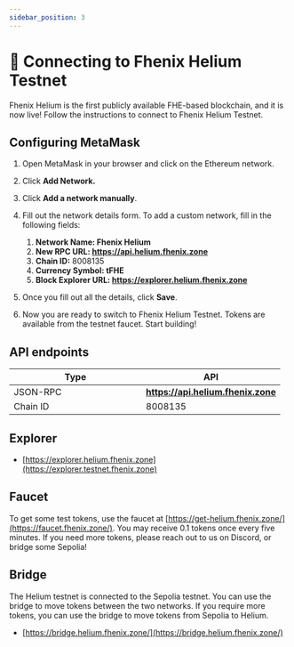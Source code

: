 ```yaml
---
sidebar_position: 3
---
```


# 🔗 Connecting to Fhenix Helium Testnet

Fhenix Helium is the first publicly available FHE-based blockchain, and it is now live! Follow the instructions to connect to Fhenix Helium Testnet.

## Configuring MetaMask 

1. Open MetaMask in your browser and click on the Ethereum network.
2. Click **Add Network.**
3. Click **Add a network manually**.

4. Fill out the network details form. To add a custom network, fill in the following fields:
   1. **Network Name: Fhenix Helium**
   2. **New RPC URL: https://api.helium.fhenix.zone**
   3. **Chain ID:** 8008135
   4. **Currency Symbol: tFHE**
   5. **Block Explorer URL: https://explorer.helium.fhenix.zone**
5. Once you fill out all the details, click **Save**.
6. Now you are ready to switch to Fhenix Helium Testnet. Tokens are available from the testnet faucet. Start building!


## API endpoints

<table>
   <thead>
      <tr>
         <th width="222">Type</th>
         <th>API</th>
      </tr>
   </thead>
   <tbody>
      <tr>
         <td>JSON-RPC</td>
         <td><a href="https://api.helium.fhenix.zone"><strong>https://api.helium.fhenix.zone</strong></a></td>
      </tr>
      <tr>
         <td>Chain ID</td>
         <td>8008135</td>
      </tr>
   </tbody>
</table>

## Explorer

* [https://explorer.helium.fhenix.zone](https://explorer.testnet.fhenix.zone)

## Faucet

To get some test tokens, use the faucet at [https://get-helium.fhenix.zone/](https://faucet.fhenix.zone/).
You may receive 0.1 tokens once every five minutes. If you need more tokens, please reach out to us on Discord, or bridge some Sepolia!

## Bridge

The Helium testnet is connected to the Sepolia testnet. You can use the bridge to move tokens between the two networks.
If you require more tokens, you can use the bridge to move tokens from Sepolia to Helium.

* [https://bridge.helium.fhenix.zone/](https://bridge.helium.fhenix.zone/)